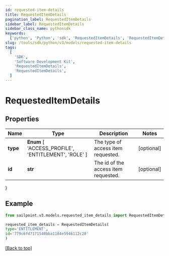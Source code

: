 ```yaml
---
id: requested-item-details
title: RequestedItemDetails
pagination_label: RequestedItemDetails
sidebar_label: RequestedItemDetails
sidebar_class_name: pythonsdk
keywords:
  ['python', 'Python', 'sdk', 'RequestedItemDetails', 'RequestedItemDetails']
slug: /tools/sdk/python/v3/models/requested-item-details
tags:
  [
    'SDK',
    'Software Development Kit',
    'RequestedItemDetails',
    'RequestedItemDetails',
  ]
---
```


# RequestedItemDetails

## Properties

| Name | Type | Description | Notes |
| --- | --- | --- | --- |
| **type** | **Enum** [ 'ACCESS_PROFILE', 'ENTITLEMENT', 'ROLE' ] | The type of access item requested. | [optional] |
| **id** | **str** | The id of the access item requested. | [optional] |

}

## Example

```python
from sailpoint.v3.models.requested_item_details import RequestedItemDetails

requested_item_details = RequestedItemDetails(
type='ENTITLEMENT',
id='779c6fd7171540bba1184e5946112c28'
)

```

[[Back to top]](#)
